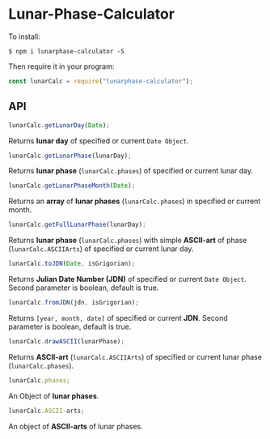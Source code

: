 # Lunar-Phase-Calculator

To install:
```console
$ npm i lunarphase-calculator -S
```
Then require it in your program:
```js
const lunarCalc = require("lunarphase-calculator");
```

## API
```js
lunarCalc.getLunarDay(Date);
```
Returns **lunar day** of specified or current `Date Object`.


```js
lunarCalc.getLunarPhase(lunarDay);
```
Returns **lunar phase** (`lunarCalc.phases`) of specified or current lunar day.


```js
lunarCalc.getLunarPhaseMonth(Date);
```
Returns an **array** of **lunar phases** (`lunarCalc.phases`) in specified or current month.


```js
lunarCalc.getFullLunarPhase(lunarDay);
```
Returns **lunar phase** (`lunarCalc.phases`) with simple **ASCII-art** of phase (`lunarCalc.ASCIIArts`) of specified or current lunar day.


```js
lunarCalc.toJDN(Date, isGrigorian);
```
Returns **Julian Date Number (JDN)** of specified or current `Date Object`. Second parameter is boolean, default is true.


```js
lunarCalc.fromJDN(jdn, isGrigorian);
```
Returns `[year, month, date]` of specified or current **JDN**. Second parameter is boolean, default is true.


```js
lunarCalc.drawASCII(lunarPhase);
```
Returns **ASCII-art** (`lunarCalc.ASCIIArts`) of specified or current lunar phase (`lunarCalc.phases`).


```js
lunarCalc.phases;
```
An Object of **lunar phases**.


```js
lunarCalc.ASCII-arts;
```
An object of **ASCII-arts** of lunar phases.